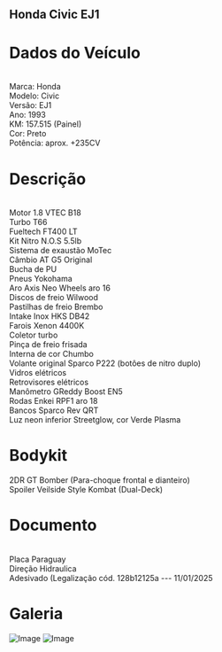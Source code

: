 ## Honda Civic EJ1
<h1>Dados do Veículo</h1>
<br>
Marca: Honda
<br>
Modelo: Civic
<br>
Versão: EJ1
<br>
Ano: 1993
<br>
KM: 157.515 (Painel)
<br>
Cor: Preto
<br>
Potência: aprox. +235CV

<h1>Descrição</h1>
<br>
Motor 1.8 VTEC B18
<br>
Turbo T66
<br>
Fueltech FT400 LT
<br>
Kit Nitro N.O.S 5.5lb
<br>
Sistema de exaustão MoTec
<br>
Câmbio AT G5 Original
<br>
Bucha de PU
<br>
Pneus Yokohama
<br>
Aro Axis Neo Wheels aro 16
<br>
Discos de freio Wilwood
<br>
Pastilhas de freio Brembo
<br>
Intake Inox HKS DB42
<br>
Farois Xenon 4400K
<br>
Coletor turbo
<br>
Pinça de freio frisada
<br>
Interna de cor Chumbo
<br>
Volante original Sparco P222 (botôes de nitro duplo)
<br>
Vidros elétricos
<br>
Retrovisores elétricos
<br>
Manômetro GReddy Boost EN5
<br>
Rodas Enkei RPF1 aro 18
<br>
Bancos Sparco Rev QRT
<br>
Luz neon inferior Streetglow, cor Verde Plasma

<h1>Bodykit</h1>

2DR GT Bomber (Para-choque frontal e dianteiro)
<br>
Spoiler Veilside Style Kombat (Dual-Deck)

<h1>Documento</h1>
<br>
Placa Paraguay
<br>
Direção Hidraulica
<br>
Adesivado (Legalização cód. 128b12125a --- 11/01/2025
<br>

<h1>Galeria</h1>

![Image](https://github.com/user-attachments/assets/f63d61b3-01d4-4a82-af6c-2f22f74ec905)
![Image](https://github.com/user-attachments/assets/48be0c18-4094-4b9b-b460-a4bca97d9893)
